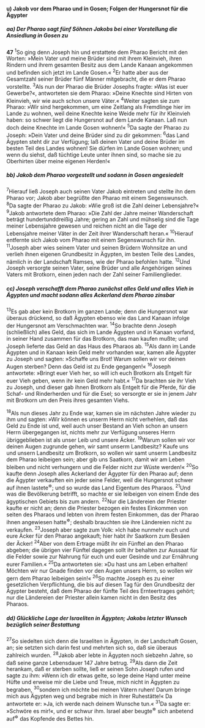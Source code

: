 #### u) Jakob vor dem Pharao und in Gosen; Folgen der Hungersnot für die Ägypter

##### aa) Der Pharao sagt fünf Söhnen Jakobs bei einer Vorstellung die Ansiedlung in Gosen zu

__47__
<sup>1</sup>So ging denn Joseph hin und erstattete dem Pharao Bericht mit den Worten: »Mein Vater und meine Brüder sind mit ihrem Kleinvieh, ihren Rindern und ihrem gesamten Besitz aus dem Lande Kanaan angekommen und befinden sich jetzt im Lande Gosen.«
<sup>2</sup>Er hatte aber aus der Gesamtzahl seiner Brüder fünf Männer mitgebracht, die er dem Pharao vorstellte.
<sup>3</sup>Als nun der Pharao die Brüder Josephs fragte: »Was ist euer Gewerbe?«, antworteten sie dem Pharao: »Deine Knechte sind Hirten von Kleinvieh, wir wie auch schon unsere Väter.«
<sup>4</sup>Weiter sagten sie zum Pharao: »Wir sind hergekommen, um eine Zeitlang als Fremdlinge hier im Lande zu wohnen, weil deine Knechte keine Weide mehr für ihr Kleinvieh haben: so schwer liegt die Hungersnot auf dem Lande Kanaan. Laß nun doch deine Knechte im Lande Gosen wohnen!«
<sup>5</sup>Da sagte der Pharao zu Joseph: »Dein Vater und deine Brüder sind zu dir gekommen:
<sup>6</sup>das Land Ägypten steht dir zur Verfügung; laß deinen Vater und deine Brüder im besten Teil des Landes wohnen! Sie dürfen im Lande Gosen wohnen; und wenn du siehst, daß tüchtige Leute unter ihnen sind, so mache sie zu Oberhirten über meine eigenen Herden!«

##### bb) Jakob dem Pharao vorgestellt und sodann in Gosen angesiedelt

<sup>7</sup>Hierauf ließ Joseph auch seinen Vater Jakob eintreten und stellte ihn dem Pharao vor; Jakob aber begrüßte den Pharao mit einem Segenswunsch.
<sup>8</sup>Da sagte der Pharao zu Jakob: »Wie groß ist die Zahl deiner Lebensjahre?«
<sup>9</sup>Jakob antwortete dem Pharao: »Die Zahl der Jahre meiner Wanderschaft beträgt hundertunddreißig Jahre; gering an Zahl und mühselig sind die Tage meiner Lebensjahre gewesen und reichen nicht an die Tage der Lebensjahre meiner Väter in der Zeit ihrer Wanderschaft heran.«
<sup>10</sup>Hierauf entfernte sich Jakob vom Pharao mit einem Segenswunsch für ihn.
<sup>11</sup>Joseph aber wies seinem Vater und seinen Brüdern Wohnsitze an und verlieh ihnen eigenen Grundbesitz in Ägypten, im besten Teile des Landes, nämlich in der Landschaft Ramses, wie der Pharao befohlen hatte.
<sup>12</sup>Und Joseph versorgte seinen Vater, seine Brüder und alle Angehörigen seines Vaters mit Brotkorn, einen jeden nach der Zahl seiner Familienglieder.

##### cc) Joseph verschafft dem Pharao zunächst alles Geld und alles Vieh in Ägypten und macht sodann alles Ackerland dem Pharao zinsbar

<sup>13</sup>Es gab aber kein Brotkorn im ganzen Lande; denn die Hungersnot war überaus drückend, so daß Ägypten ebenso wie das Land Kanaan infolge der Hungersnot am Verschmachten war.
<sup>14</sup>So brachte denn Joseph (schließlich) alles Geld, das sich im Lande Ägypten und in Kanaan vorfand, in seiner Hand zusammen für das Brotkorn, das man kaufen mußte; und Joseph lieferte das Geld an das Haus des Pharaos ab.
<sup>15</sup>Als dann im Lande Ägypten und in Kanaan kein Geld mehr vorhanden war, kamen alle Ägypter zu Joseph und sagten: »Schaffe uns Brot! Warum sollen wir vor deinen Augen sterben? Denn das Geld ist zu Ende gegangen!«
<sup>16</sup>Joseph antwortete: »Bringt euer Vieh her, so will ich euch Brotkorn als Entgelt für euer Vieh geben, wenn ihr kein Geld mehr habt.«
<sup>17</sup>Da brachten sie ihr Vieh zu Joseph, und dieser gab ihnen Brotkorn als Entgelt für die Pferde, für die Schaf- und Rinderherden und für die Esel; so versorgte er sie in jenem Jahr mit Brotkorn um den Preis ihres gesamten Viehs.

<sup>18</sup>Als nun dieses Jahr zu Ende war, kamen sie im nächsten Jahre wieder zu ihm und sagten: »Wir können es unserm Herrn nicht verhehlen, daß das Geld zu Ende ist und, weil auch unser Bestand an Vieh schon an unsern Herrn übergegangen ist, nichts mehr zur Verfügung unseres Herrn übriggeblieben ist als unser Leib und unsere Äcker.
<sup>19</sup>Warum sollen wir vor deinen Augen zugrunde gehen, wir samt unserm Landbesitz? Kaufe uns und unsern Landbesitz um Brotkorn, so wollen wir samt unserm Landbesitz dem Pharao leibeigen sein; aber gib uns Saatkorn, damit wir am Leben bleiben und nicht verhungern und die Felder nicht zur Wüste werden!«
<sup>20</sup>So kaufte denn Joseph alles Ackerland der Ägypter für den Pharao auf; denn die Ägypter verkauften ein jeder seine Felder, weil die Hungersnot schwer auf ihnen lastete<sup title="oder: sie dazu zwang">&#x2732;</sup>; und so wurde das Land Eigentum des Pharaos.
<sup>21</sup>Und was die Bevölkerung betrifft, so machte er sie leibeigen von einem Ende des ägyptischen Gebiets bis zum andern.
<sup>22</sup>Nur die Ländereien der Priester kaufte er nicht an; denn die Priester bezogen ein festes Einkommen von seiten des Pharaos und lebten von ihrem festen Einkommen, das der Pharao ihnen angewiesen hatte<sup title="oder: gewährte">&#x2732;</sup>; deshalb brauchten sie ihre Ländereien nicht zu verkaufen.
<sup>23</sup>Joseph aber sagte zum Volk: »Ich habe nunmehr euch und eure Äcker für den Pharao angekauft; hier habt ihr Saatkorn zum Besäen der Äcker!
<sup>24</sup>Aber von dem Ertrage müßt ihr ein Fünftel an den Pharao abgeben; die übrigen vier Fünftel dagegen sollt ihr behalten zur Aussaat für die Felder sowie zur Nahrung für euch und euer Gesinde und zur Ernährung eurer Familien.«
<sup>25</sup>Da antworteten sie: »Du hast uns am Leben erhalten! Möchten wir nur Gnade finden vor den Augen unsers Herrn, so wollen wir gern dem Pharao leibeigen sein!«
<sup>26</sup>So machte Joseph es zu einer gesetzlichen Verpflichtung, die bis auf diesen Tag für den Grundbesitz der Ägypter besteht, daß dem Pharao der fünfte Teil des Ernteertrages gehört; nur die Ländereien der Priester allein kamen nicht in den Besitz des Pharaos.

##### dd) Glückliche Lage der Israeliten in Ägypten; Jakobs letzter Wunsch bezüglich seiner Bestattung

<sup>27</sup>So siedelten sich denn die Israeliten in Ägypten, in der Landschaft Gosen, an; sie setzten sich darin fest und mehrten sich so, daß sie überaus zahlreich wurden.
<sup>28</sup>Jakob aber lebte in Ägypten noch siebzehn Jahre, so daß seine ganze Lebensdauer 147 Jahre betrug.
<sup>29</sup>Als dann die Zeit herankam, daß er sterben sollte, ließ er seinen Sohn Joseph rufen und sagte zu ihm: »Wenn ich dir etwas gelte, so lege deine Hand unter meine Hüfte und erweise mir die Liebe und Treue, mich nicht in Ägypten zu begraben,
<sup>30</sup>sondern ich möchte bei meinen Vätern ruhen! Darum bringe mich aus Ägypten weg und begrabe mich in ihrer Ruhestätte!« Da antwortete er: »Ja, ich werde nach deinem Wunsche tun.«
<sup>31</sup>Da sagte er: »Schwöre es mir!«, und er schwur ihm. Israel aber beugte<sup title="oder: verneigte">&#x2732;</sup> sich anbetend auf<sup title="oder: über">&#x2732;</sup> das Kopfende des Bettes hin.